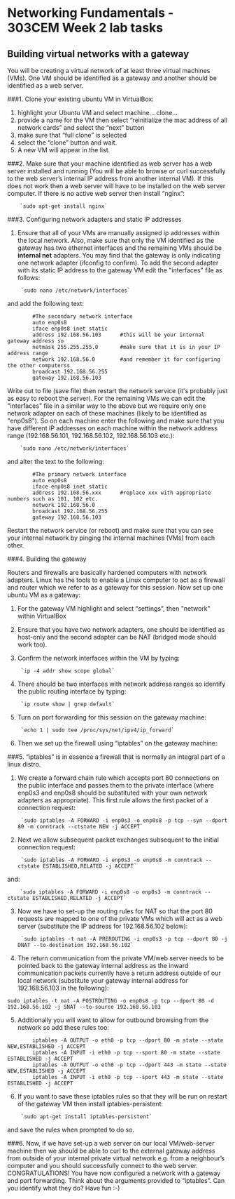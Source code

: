 
# Networking Fundamentals - 303CEM Week 2 lab tasks

## Building virtual networks with a gateway

You will be creating a virtual network of at least three virtual machines (VMs). One VM should be identified as a gateway and another should be identified as a web server.

###1. Clone your existing ubuntu VM in VirtualBox:
1. highlight your Ubuntu VM and select machine… clone…
2. provide a name for the VM then select “reinitialize the mac address of all network cards” and select the “next” button
3. make sure that “full clone” is selected
4. select the “clone” button and wait.
5. A new VM will appear in the list.

###2. Make sure that your machine identified as web server has a web server installed and running (You will be able to browse or curl successfully to the web server’s internal IP address from another internal VM). If this does not work then a web server will have to be installed on the web server computer. If there is no active web server then install “nginx”:

		`sudo apt-get install nginx`

###3. Configuring network adapters and static IP addresses

1. Ensure that all of your VMs are manually assigned ip addresses within the local network. Also, make sure that only the VM identified as the gateway has two ethernet interfaces and the remaining VMs should be **internal net** adapters. You may find that the gateway is only indicating one network adapter (ifconfig to confirm). To add the second adapter with its static IP address to the gateway VM edit the "interfaces" file as follows:

		`sudo nano /etc/network/interfaces`

and add the following text:
```
		#The secondary network interface
		auto enp0s8
		iface enp0s8 inet static
		address 192.168.56.103		#this will be your internal gateway address so
		netmask 255.255.255.0		#make sure that it is in your IP address range
		network 192.168.56.0		#and remember it for configuring the other computerss
		broadcast 192.168.56.255
		gateway 192.168.56.103
```	
Write out to file (save file) then restart the network service (it's probably just as easy to reboot the server). For the remaining VMs we can edit the "interfaces" file in a similar way to the above but we require only one network adapter on each of these machines (likely to be identified as "enp0s8"). So on each machine enter the following and make sure that you have different IP addresses on each machine within the network address range (192.168.56.101, 192.168.56.102, 192.168.56.103 etc.):

		`sudo nano /etc/network/interfaces`
		
and alter the text to the following:
```
		#The primary network interface
		auto enp0s8
		iface enp0s8 inet static
		address 192.168.56.xxx		#replace xxx with appropriate numbers such as 101, 102 etc.
		network 192.168.56.0
		broadcast 192.168.56.255
		gateway 192.168.56.103
```		
Restart the network service (or reboot) and make sure that you can see your internal network by pinging the internal machines (VMs) from each other. 

###4. Building the gateway 

Routers and firewalls are basically hardened computers with network adapters. Linux has the tools to enable a Linux computer to act as a firewall and router which we refer to as a gateway for this session. Now set up one ubuntu VM as a gateway:

1. For the gateway VM highlight and select “settings”, then "network" within VirtualBox
2. Ensure that you have two network adapters, one should be identified as host-only and the second adapter can be NAT (bridged mode should work too).
3. Confirm the network interfaces within the VM by typing:

		`ip -4 addr show scope global`
		
4. There should be two interfaces with network address ranges so identify the public routing interface by typing:

		`ip route show | grep default`
		
5. Turn on port forwarding for this session on the gateway machine:

		`echo 1 | sudo tee /proc/sys/net/ipv4/ip_forward`

6. Then we set up the firewall using “iptables” on the gateway machine:

###5. “iptables” is in essence a firewall that is normally an integral part of a linux distro.

1. We create a forward chain rule which accepts port 80 connections on the public interface and passes them to the private interface (where enp0s3 and enp0s8 should be substituted with your own network adapters as appropriate). This first rule allows the first packet of a connection request:

		`sudo iptables -A FORWARD -i enp0s3 -o enp0s8 -p tcp --syn --dport 80 -m conntrack --ctstate NEW -j ACCEPT`

2. Next we allow subsequent packet exchanges subsequent to the initial connection request:

		`sudo iptables -A FORWARD -i enp0s3 -o enp0s8 -m conntrack --ctstate ESTABLISHED,RELATED -j ACCEPT`

and:

		`sudo iptables -A FORWARD -i enp0s8 -o enp0s3 -m conntrack --ctstate ESTABLISHED,RELATED -j ACCEPT`

3. Now we have to set-up the routing rules for NAT so that the port 80 requests are mapped to one of the private VMs which will act as a web server (substitute the IP address for 192.168.56.102 below):

		`sudo iptables -t nat -A PREROUTING -i enp0s3 -p tcp --dport 80 -j DNAT --to-destination 192.168.56.102`

4. The return communication from the private VM/web server needs to be pointed back to the gateway internal address as the inward communication packets currently have a return address outside of our local network (substitute your gateway internal address for 192.168.56.103 in the following):

`sudo iptables -t nat -A POSTROUTING -o enp0s8 -p tcp --dport 80 -d 192.168.56.102 -j SNAT --to-source 192.168.56.103`

5. Additionally you will want to allow for outbound browsing from the network so add these rules too:
```
		iptables -A OUTPUT -o eth0 -p tcp --dport 80 -m state --state NEW,ESTABLISHED -j ACCEPT
		iptables -A INPUT -i eth0 -p tcp --sport 80 -m state --state ESTABLISHED -j ACCEPT
		iptables -A OUTPUT -o eth0 -p tcp --dport 443 -m state --state NEW,ESTABLISHED -j ACCEPT
		iptables -A INPUT -i eth0 -p tcp --sport 443 -m state --state ESTABLISHED -j ACCEPT
```
6. If you want to save these iptables rules so that they will be run on restart of the gateway VM then install iptables-persistent:

		`sudo apt-get install iptables-persistent`
		
and save the rules when prompted to do so.

###6. Now, if we have set-up a web server on our local VM/web-server machine then we should be able to curl to the external gateway address from outside of your internal private virtual network e.g. from a neighbour’s computer and you should successfully connect to the web server. CONGRATULATIONS! You have now configured a network with a gateway and port forwarding. Think about the arguments provided to “iptables”. Can you identify what they do? Have fun :-)
